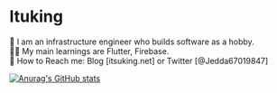 # Ituking
👦 I am an infrastructure engineer who builds software as a hobby.  
🧑‍💻 My main learnings are Flutter, Firebase.  
📮 How to Reach me: Blog [itsuking.net] or Twitter [@Jedda67019847]  

[![Anurag's GitHub stats](https://github-readme-stats.vercel.app/api?username=Ituking)](https://github.com/anuraghazra/github-readme-stats)  
